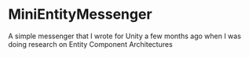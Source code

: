 # MiniEntityMessenger
A simple messenger that I wrote for Unity a few months ago when I was doing research on Entity Component Architectures
